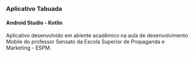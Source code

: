 <h3> Aplicativo Tabuada </h3>
<h4>Android Studio - Kotlin </h4>
<p> Aplicativo desenvolvido em abiente acadêmico na aula de desenvolvimento Mobile do professor Sensato da Escola Superior de Propaganda e Marketing - ESPM. </p>


